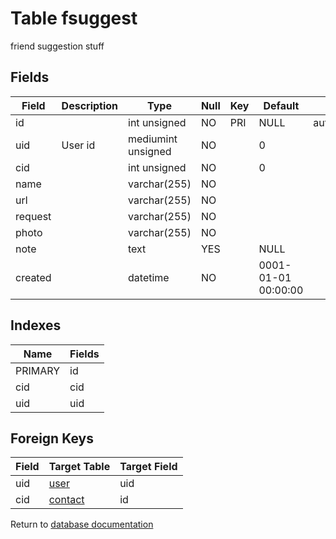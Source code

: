 Table fsuggest
===========

friend suggestion stuff

Fields
------

| Field   | Description | Type               | Null | Key | Default             | Extra          |
| ------- | ----------- | ------------------ | ---- | --- | ------------------- | -------------- |
| id      |             | int unsigned       | NO   | PRI | NULL                | auto_increment |
| uid     | User id     | mediumint unsigned | NO   |     | 0                   |                |
| cid     |             | int unsigned       | NO   |     | 0                   |                |
| name    |             | varchar(255)       | NO   |     |                     |                |
| url     |             | varchar(255)       | NO   |     |                     |                |
| request |             | varchar(255)       | NO   |     |                     |                |
| photo   |             | varchar(255)       | NO   |     |                     |                |
| note    |             | text               | YES  |     | NULL                |                |
| created |             | datetime           | NO   |     | 0001-01-01 00:00:00 |                |

Indexes
------------

| Name | Fields |
|------|---------|
| PRIMARY | id |
| cid | cid |
| uid | uid |

Foreign Keys
------------

| Field | Target Table | Target Field |
|-------|--------------|--------------|
| uid | [user](help/database/db_user) | uid |
| cid | [contact](help/database/db_contact) | id |

Return to [database documentation](help/database)
